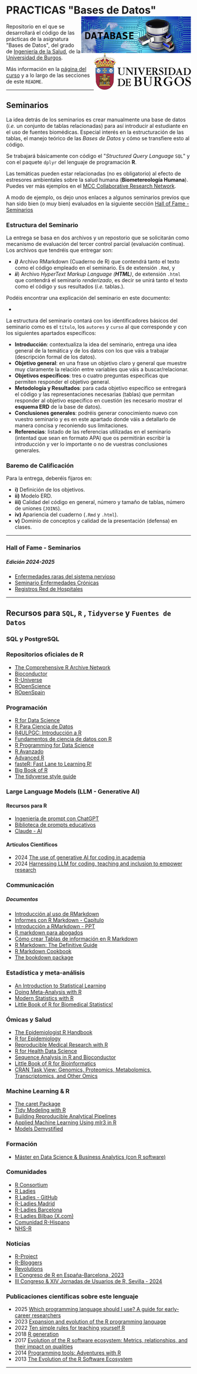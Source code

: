 # PRACTICAS "Bases de Datos" <img src='INPUT/IMAGES/Data_Base_Schema_Pincho_Cajonera.png' align="right" height="100" />
<img src='INPUT/IMAGES/Escudo Color TL.png' align="right" height="100" />

Repositorio en el que se desarrollará el código de las prácticas de la asignatura "Bases de Datos", del grado de [Ingeniería de la Salud](https://www.ubu.es/grado-en-ingenieria-de-la-salud), de la [Universidad de Burgos](https://www.ubu.es).

Más información en la [página del curso](https://ubuvirtual.ubu.es/course/view.php?id=13987) y a lo largo de las secciones de este `README`.

***

## Seminarios
La idea detrás de los seminarios es crear manualmente una base de datos (*i.e.* un conjunto de tablas relacionadas) para así introducir al estudiante en el uso de fuentes biomédicas. Especial interés en la estructuración de las tablas, el manejo teórico de las *Bases de Datos* y cómo se transfiere esto al código. 

Se trabajará básicamente con código el "*Structured Query Language* `SQL`" y con el paquete `dplyr` del lenguaje de programación **R**.

Las temáticas pueden estar relacionadas (no es obligatorio) al efecto de estresores ambientales sobre la salud humana (__Biometereología Humana__). Puedes ver más ejemplos en el [MCC Collaborative Research Network](https://mccstudy.lshtm.ac.uk/).

A modo de ejemplo, os dejo unos enlaces a algunos seminarios previos que han sido bien (o muy bien) evaluados en la siguiente sección [Hall of Fame - Seminarios](#hall-of-fame---seminarios)

### Estructura del Seminario
La entrega se basa en dos archivos y un repostorio que se solicitarán como mecanismo de evaluación del tercer control parcial (evaluación contínua). Los archivos que tendréis que entregar son: 

* __*i)*__ Archivo RMarkdown (Cuaderno de R) que contendrá tanto el texto como el código empleado en el seminario. Es de extensión `.Rmd`, y 
* __*ii*__) Archivo *HyperText Markup Language (__HTML__)*, de extensión `.html` que contendrá el seminario *renderizado*, es decir se unirá tanto el texto como el código y sus resultados (*i.e.* tablas.).

Podéis encontrar una explicación del seminario en este documento:
*  []()

La estructura del seminario contará con los identificadores básicos del seminario como es el `título`, los `autores` y `curso` al que corresponde y con los siguientes apartados específicos:

* __Introducción__: contextualiza la idea del seminario, entrega una idea general de la temática y de los datos con los que váis a trabajar (descripción formal de los datos).
* __Objetivo general__: en una frase un objetivo claro y general que muestre muy claramente la relación entre variables que váis a buscar/relacionar.
* __Objetivos específicos__: tres o cuatro preguntas específicas que permiten responder el objetivo general. 
* __Metodología y Resultados__: para cada objetivo específico se entregará el código y las representaciones necesarias (tablas) que permitan responder al objetivo específico en cuestión (es necesario mostrar el **esquema ERD** de la base de datos).
* __Conclusiones generales__: podréis generar conocimiento nuevo con vuestro seminario y es en este apartado donde váis a detallarlo de manera concisa y reconiendo sus limitaciones.
* __Referencias__: listado de las referencias utilizadas en el seminario (intentad que sean en formato APA) que os permitirán escribir la introducción y ver lo importante o no de vuestras conclusiones generales.


### Baremo de Calificación
Para la entrega, deberéis fijaros en: 

*  __i)__ Definición de los objetivos. 
*  __ii)__ Modelo ERD.
*  __iii)__ Calidad del código en general, número y tamaño de tablas, número de uniones (`JOINS`).
*  __iv)__ Apariencia del cuaderno (`.Rmd` y `.html`).
*  __v)__ Dominio de conceptos y calidad de la presentación (defensa) en clases.

***

### Hall of Fame - Seminarios

##### Edición 2024-2025
*  [Enfermedades raras del sistema nervioso](/INPUT/SEMINARIOS/HALL_of_FAME/2024-2025/Enfermedades_raras_sistema_nervioso.html)
*  [Seminario Enfermedades Crónicas]()
*  [Registros Red de Hospitales]()

***
## Recursos para `SQL`, `R` , `Tidyverse` y `Fuentes de Datos`

### SQL y PostgreSQL

### Repositorios oficiales de R
*  [The Comprehensive R Archive Network](https://cran.r-project.org/)
*  [Bioconductor](https://www.bioconductor.org/)
*  [R-Universe](https://r-universe.dev)
*  [ROpenScience](https://ropensci.org/)
*  [ROpenSpain](https://ropenspain.es/)

### Programación
*  [R for Data Science](https://r4ds.hadley.nz/)
*  [R Para Ciencia de Datos](https://es.r4ds.hadley.nz/)
*  [R4ULPGC: Introducción a R](https://estadistica-dma.ulpgc.es/cursoR4ULPGC/index.html)
*  [Fundamentos de ciencia de datos con R](https://cdr-book.github.io/index.html)
*  [R Programming for Data Science](https://bookdown.org/rdpeng/rprogdatascience/)
*  [R Avanzado](https://davidrsch.github.io/adv-res/)
*  [Advanced R](https://adv-r.hadley.nz/)
*  [fasteR: Fast Lane to Learning R!](https://github.com/matloff/fasteR)
*  [Big Book of R](https://www.bigbookofr.com/)
*  [The tidyverse style guide](https://style.tidyverse.org/index.html)

### Large Language Models (LLM - Generative AI)

#### Recursos para R
*  [Ingeniería de prompt con ChatGPT](https://www.promptingguide.ai/es/models/chatgpt)
*  [Biblioteca de prompts educativos](https://eduprompts.tiddlyhost.com)
*  [Claude - AI](https://claude.ai/new)

  
#### Artículos Científicos
*  2024  [The use of generative AI for coding in academia](https://besjournals.onlinelibrary.wiley.com/doi/10.1111/2041-210X.14454)
*  2024  [Harnessing LLM for coding, teaching and inclusion to empower research](https://besjournals.onlinelibrary.wiley.com/doi/10.1111/2041-210X.14325)

### Communicación

##### Documentos
*  [Introducción al uso de RMarkdown](https://bookdown.org/gboccardo/manual-ED-UCH/introduccion-al-uso-de-rmarkdown-para-la-compilacion-de-resultados-de-rstudio-en-diferentes-formatos.html)
*  [Informes con R Markdown - Capítulo](https://epirhandbook.com/es/new_pages/rmarkdown.es.html)
*  [Introducción a RMarkdown - PPT](https://mpaulacaldas.github.io/r-ladies-rmarkdown/#1)
*  [R markdown para abogados](https://bookdown.org/marcoyel21/r_markdown_abogados/)
*  [Cómo crear Tablas de información en R Markdown](http://destio.us.es/calvo/Qficheros/ComoCrearTablasRMarkdown_PedroLuque_2019Sep_librodigital.pdf)
*  [R Markdown: The Definitive Guide](https://bookdown.org/yihui/rmarkdown/)
*  [R Markdown Cookbook](https://bookdown.org/yihui/rmarkdown-cookbook/)
*  [The bookdown package](https://bookdown.org/)

### Estadística y meta-análisis
*  [An Introduction to Statistical Learning](https://www.statlearning.com/)
*  [Doing Meta-Analysis with R](https://bookdown.org/MathiasHarrer/Doing_Meta_Analysis_in_R/)
*  [Modern Statistics with R](https://www.modernstatisticswithr.com/)
*  [Little Book of R for Biomedical Statistics!](https://a-little-book-of-r-for-biomedical-statistics.readthedocs.io/en/latest/)

### Ómicas y Salud
*  [The Epidemiologist R Handbook](https://epirhandbook.com/en/)
*  [R for Epidemiology](https://www.r4epi.com/)
*  [Reproducible Medical Research with R](https://bookdown.org/pdr_higgins/rmrwr/)
*  [R for Health Data Science](https://argoshare.is.ed.ac.uk/healthyr_book/)
*  [Sequence Analysis in R and Bioconductor](https://girke.bioinformatics.ucr.edu/GEN242/tutorials/rsequences/rsequences/)
*  [Little Book of R for Bioinformatics](https://a-little-book-of-r-for-bioinformatics.readthedocs.io/en/latest/)
*  [CRAN Task View: Genomics, Proteomics, Metabolomics, Transcriptomics, and Other Omics](https://cran.r-project.org/web/views/Omics.html)

### Machine Learning & R
*  [The caret Package](https://topepo.github.io/caret/index.html)
*  [Tidy Modeling with R](https://www.tmwr.org/)
*  [Building Reproducible Analytical Pipelines](https://rap4mads.eu/)
*  [Applied Machine Learning Using mlr3 in R](https://mlr3book.mlr-org.com/)
*  [Models Demystified](https://m-clark.github.io/book-of-models/)

### Formación
*  [Máster en Data Science & Business Analytics (con R software)](https://blog.uclm.es/tp-mbsba/)

### Comunidades
*  [R Consortium](https://www.r-consortium.org/)
*  [R Ladies](https://rladies.org/)
*  [R Ladies - GitHub](https://github.com/rladies)
*  [R-Ladies Madrid](https://github.com/rladies/meetup-presentations_madrid)
*  [R-Ladies Barcelona](https://github.com/rladies/meetup-presentations_barcelona)
*  [R-Ladies Bilbao (X.com)](https://twitter.com/RLadiesBIO)
*  [Comunidad R-Hispano](http://r-es.org/)
*  [NHS-R](https://nhsrcommunity.com/)

### Noticias 
*  [R-Project](https://www.r-project.org/)
*  [R-Bloggers](https://www.r-bloggers.com/)
*  [Revolutions](https://blog.revolutionanalytics.com/)
*  [II Congreso de R en España-Barcelona, 2023](https://eventum.upf.edu/101896/programme/ii-conference-of-r-and-xiii-workshop-for-r-users.html)
*  [III Congreso & XIV Jornadas de Usuarios de R, Sevilla - 2024](https://www.imus.us.es/congresos/IIIRqueR/)

### Publicaciones científicas sobre este lenguaje
*  2025 [Which programming language should I use? A guide for early-career researchers](https://www.nature.com/articles/d41586-025-01241-6)
*  2023 [Expansion and evolution of the R programming language](https://royalsocietypublishing.org/doi/10.1098/rsos.221550)
*  2022 [Ten simple rules for teaching yourself R](https://journals.plos.org/ploscompbiol/article?id=10.1371/journal.pcbi.1010372)
*  2018 [R generation](https://rss.onlinelibrary.wiley.com/doi/full/10.1111/j.1740-9713.2018.01169.x)
*  2017 [Evolution of the R software ecosystem: Metrics, relationships, and their impact on qualities](https://www.sciencedirect.com/science/article/pii/S0164121217301371)
*  2014 [Programming tools: Adventures with R](https://www.nature.com/articles/517109a)
*  2013 [The Evolution of the R Software Ecosystem](https://ieeexplore.ieee.org/document/6498472)

***
